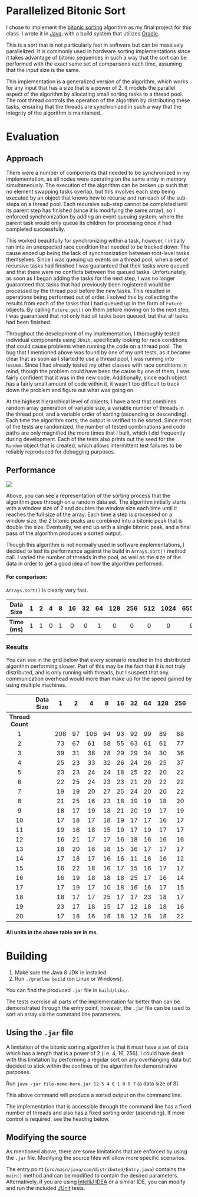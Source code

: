 # Parallelized Bitonic Sort 

I chose to implement the [bitonic sorting](http://www.inf.fh-flensburg.de/lang/algorithmen/sortieren/bitonic/bitonicen.htm) algorithm as my final project for this class. I wrote it in [Java](https://www.oracle.com/technetwork/java/javase/overview/java8-2100321.html), with a build system that utilizes [Gradle](https://gradle.org/).

This is a sort that is not particularly fast in software but can be massively parallelized. It is commonly used in hardware sorting implementations since it takes advantage of bitonic sequences in such a way that the sort can be performed with the exact same set of comparisons each time, assuming that the input size is the same.

This implementation is a generalized version of the algorithm, which works for any input that has a size that is a power of 2. It models the parallel aspect of the algorithm by allocating small sorting tasks to a thread pool. The root thread controls the operation of the algorithm by distributing these tasks, ensuring that the threads are synchronized in such a way that the integrity of the algorithm is maintained.

# Evaluation

## Approach

There were a number of components that needed to be synchronized in my implementation, as all nodes were operating on the same array in memory simultaneously. The execution of the algorithm can be broken up such that no element swapping tasks overlap, but this involves each step being executed by an object that knows how to recurse and run each of the sub-steps on a thread pool. Each recursive sub-step cannot be completed until its parent step has finished (since it is modifying the same array), so I enforced synchronization by adding an event queuing system, where the parent task would only queue its children for processing once it had completed successfully.

This worked beautifully for synchronizing within a task, however, I initially ran into an unexpected race condition that needed to be tracked down. The cause ended up being the lack of synchronization between root-level tasks themselves. Since I was queuing up events on a thread pool, when a set of recursive tasks had finished I was guaranteed that their tasks were queued and that there were no conflicts between the queued tasks. Unfortunately, as soon as I began adding the tasks for the next step, I was no longer guaranteed that tasks that had previously been registered would be processed by the thread pool before the new tasks. This resulted in operations being performed out of order. I solved this by collecting the results from each of the tasks that I had queued up in the form of `Future` objects. By calling `Future.get()` on them before moving on to the next step, I was guaranteed that not only had all tasks been queued, but that all tasks had been finished.

Throughout the development of my implementation, I thoroughly tested individual components using `JUnit`, specifically looking for race conditions that could cause problems when running the code on a thread pool. The bug that I mentioned above was found by one of my unit tests, as it became clear that as soon as I started to use a thread pool, I was running into issues. Since I had already tested my other classes with race conditions in mind, though the problem could have been the cause by one of them, I was fairly confident that it was in the new code. Additionally, since each object has a fairly small amount of code within it, it wasn't too difficult to track down the problem and figure out what was going on.

At the highest hierarchical level of objects, I have a test that combines random array generation of variable size, a variable number of threads in the thread pool, and a variable order of sorting (ascending or descending). Each time the algorithm sorts, the output is verified to be sorted. Since most of the tests are randomized, the number of tested combinations and code paths are only magnified the more times that I built, which I did frequently during development. Each of the tests also prints out the seed for the `Random` object that is created, which allows intermittent test failures to be reliably reproduced for debugging purposes.

## Performance

![](sorting.gif)

Above, you can see a representation of the sorting process that the algorithm goes through on a random data set. The algorithm initially starts with a window size of 2 and doubles the window size each time until it reaches the full size of the array. Each time a step is processed on a window size, the 2 bitonic peaks are combined into a bitonic peak that is double the size. Eventually, we end up with a single bitonic peak, and a final pass of the algorithm produces a sorted output. 

Though this algorithm is not normally used in software implementations, I decided to test its performance against the build in `Arrays.sort()` method call. I varied the number of threads in the pool, as well as the size of the data in order to get a good idea of how the algorithm performed.


#### For comparison:

`Arrays.sort()` is clearly very fast.

|Data Size | 1  |  2 |  4  |  8 | 16 | 32 | 64 | 128 | 256 | 512 | 1024 | 65536 | 262144 |
|:---------:|:---:|:---:|:---:|:--:|:--:|:--:|:--:|:---:|:---:|:---:|:----:|:-----:|:------:|
|       **Time (ms)**  |1 | 1 | 0 | 1 | 0 | 0 | 1 | 0 |  0 | 0 |  0  |  9 |  44 |

### Results

You can see in the grid below that every scenario resulted in the distributed algorithm performing slower. Part of this may be the fact that it is not truly distributed, and is only running with threads, but I suspect that any communication overhead would more than make up for the speed gained by using multiple machines.

|              | Data Size |  1  |  2 |  4  |  8 | 16 | 32 | 64 | 128 | 256 | 512 | 1024 | 65536 | 262144 |
|:------------:|:---------:|:---:|:--:|:---:|:--:|:--:|:--:|:--:|:---:|:---:|:---:|:----:|:-----:|:------:|
| **Thread Count** |           |     |    |     |    |    |    |    |     |     |     |      |       |        |
|       1      |           | 208 | 97 | 106 | 94 | 93 | 92 | 99 |  89 |  88 |  96 |  87  |  8663 |  38520 |
|       2      |           |  73 | 67 |  61 | 58 | 55 | 63 | 61 |  61 |  77 |  59 |  59  |  5574 |  28133 |
|       3      |           |  39 | 31 |  38 | 28 | 29 | 29 | 34 |  30 |  36 |  33 |  32  |  2734 |  13332 |
|       4      |           |  25 | 23 |  33 | 32 | 26 | 24 | 26 |  25 |  37 |  27 |  25  |  2051 |  10014 |
|       5      |           |  23 | 23 |  24 | 24 | 18 | 25 | 22 |  20 |  22 |  25 |  23  |  1738 |  9230  |
|       6      |           |  22 | 25 |  24 | 23 | 23 | 21 | 20 |  22 |  22 |  22 |  21  |  1671 |  8031  |
|       7      |           |  19 | 19 |  20 | 27 | 25 | 24 | 20 |  20 |  22 |  19 |  20  |  1460 |  7313  |
|       8      |           |  21 | 25 |  16 | 23 | 18 | 19 | 19 |  18 |  20 |  13 |  19  |  1425 |  6057  |
|       9      |           |  18 | 17 |  19 | 18 | 21 | 20 | 19 |  17 |  19 |  17 |  17  |  1201 |  5623  |
|      10      |           |  17 | 18 |  17 | 18 | 19 | 17 | 17 |  16 |  17 |  19 |  17  |  1032 |  5144  |
|      11      |           |  19 | 16 |  18 | 15 | 19 | 17 | 19 |  17 |  17 |  17 |  17  |  1088 |  4875  |
|      12      |           |  16 | 21 |  17 | 17 | 16 | 18 | 16 |  16 |  16 |  17 |  15  |  1063 |  4650  |
|      13      |           |  18 | 20 |  16 | 18 | 15 | 16 | 17 |  17 |  17 |  17 |  18  |  1001 |  4731  |
|      14      |           |  17 | 18 |  17 | 16 | 16 | 11 | 16 |  16 |  12 |  18 |  16  |  1028 |  4796  |
|      15      |           |  16 | 22 |  18 | 16 | 17 | 15 | 16 |  17 |  17 |  16 |  18  |  950  |  4747  |
|      16      |           |  16 | 19 |  18 | 18 | 18 | 25 | 17 |  16 |  14 |  17 |  18  |  1033 |  4680  |
|      17      |           |  17 | 19 |  17 | 10 | 18 | 16 | 16 |  17 |  15 |  12 |  18  |  978  |  4777  |
|      18      |           |  18 | 17 |  17 | 25 | 17 | 17 | 23 |  18 |  17 |  17 |  24  |  1038 |  4702  |
|      19      |           |  23 | 17 |  18 | 15 | 17 | 12 | 18 |  18 |  16 |  27 |  16  |  1007 |  4526  |
|      20      |           |  17 | 18 |  16 | 18 | 18 | 12 | 18 |  18 |  22 |  17 |  18  |  926  |  4670  |

#### All units in the above table are in ms.

# Building

1. Make sure the Java 8 JDK in installed.
2. Run `./gradlew build` (on Linux or Windows).

You can find the produced `.jar` file in `build/libs/`.

The tests exercise all parts of the implementation far better than can be demonstrated through the entry point, however, the `.jar` file can be used to sort an array via the command line parameters.

## Using the `.jar` file

A limitation of the bitonic sorting algorithm is that it must have a set of data which has a length that is a power of 2 (i.e. 4, 16, 256). I could have dealt with this limitation by performing a regular sort on any overhanging data but decided to stick within the confines of the algorithm for demonstrative purposes.

Run `java -jar file-name-here.jar 12 5 4 6 1 0 8 7` (a data size of 8).

This above command will produce a sorted output on the command line.

The implementation that is accessible through the command line has a fixed number of threads and also has a fixed sorting order (ascending). If more control is required, see the heading below.

## Modifying the source

As mentioned above, there are some limitations that are enforced by using the `.jar` file. Modifying the source files will allow more specific scenarios.

The entry point (`src/main/java/com/distributed/Entry.java`) contains the `main()` method and can be modified to contain the desired parameters. Alternatively, if you are using [IntelliJ IDEA](https://www.jetbrains.com/idea/) or a similar IDE, you can modify and run the included [JUnit](https://junit.org/) tests.
